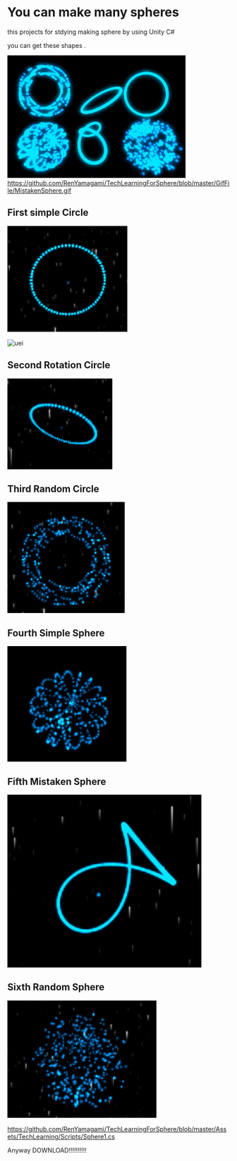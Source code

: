 # You can make many spheres

this projects for stdying making sphere by using Unity C#

you can get these shapes .

![manySphere](https://github.com/RenYamagami/TechLearningForSphere/blob/master/GifFile/AllSphere.gif "manySphere")
https://github.com/RenYamagami/TechLearningForSphere/blob/master/GifFile/MistakenSphere.gif

## First simple Circle

![uei](https://github.com/RenYamagami/TechLearningForSphere/blob/master/GifFile/SimpleCircle.gif "uei")

![uei](https://github.com/RenYamagami/TechLearningForSphere/blob/master/Assets/TechLearning/Scripts/Sphere1.cs "uei")

## Second Rotation Circle

![uei](https://github.com/RenYamagami/TechLearningForSphere/blob/master/GifFile/RotationSphere.gif "uei")

## Third Random Circle

![uei](https://github.com/RenYamagami/TechLearningForSphere/blob/master/GifFile/RandomCircle.gif "uei")

## Fourth Simple Sphere


![uei](https://github.com/RenYamagami/TechLearningForSphere/blob/master/GifFile/SimpleSphere.gif "uei")

## Fifth Mistaken Sphere

![uei](https://github.com/RenYamagami/TechLearningForSphere/blob/master/GifFile/MistakenSphere.gif "uei")

## Sixth Random Sphere

![uei](https://github.com/RenYamagami/TechLearningForSphere/blob/master/GifFile/RandomSphere.gif "uei")



https://github.com/RenYamagami/TechLearningForSphere/blob/master/Assets/TechLearning/Scripts/Sphere1.cs


Anyway DOWNLOAD!!!!!!!!!!